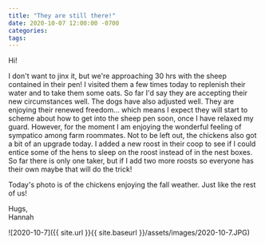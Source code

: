 ```yaml
---
title: "They are still there!"
date: 2020-10-07 12:00:00 -0700
categories:
tags:
---
```


Hi!

I don't want to jinx it, but we're approaching 30 hrs with the sheep contained in their pen! I visited them a few times today to replenish their water and to take them some oats. So far I'd say they are accepting their new circumstances well. The dogs have also adjusted well. They are enjoying their renewed freedom... which means I expect they will start to scheme about how to get into the sheep pen soon, once I have relaxed my guard. However, for the moment I am enjoying the wonderful feeling of sympatico among farm roommates. Not to be left out, the chickens also got a bit of an upgrade today. I added a new roost in their coop to see if I could entice some of the hens to sleep on the roost instead of in the nest boxes. So far there is only one taker, but if I add two more roosts so everyone has their own maybe that will do the trick!

Today's photo is of the chickens enjoying the fall weather. Just like the rest of us!

Hugs,<br />
Hannah

![2020-10-7]({{ site.url }}{{ site.baseurl }}/assets/images/2020-10-7.JPG)